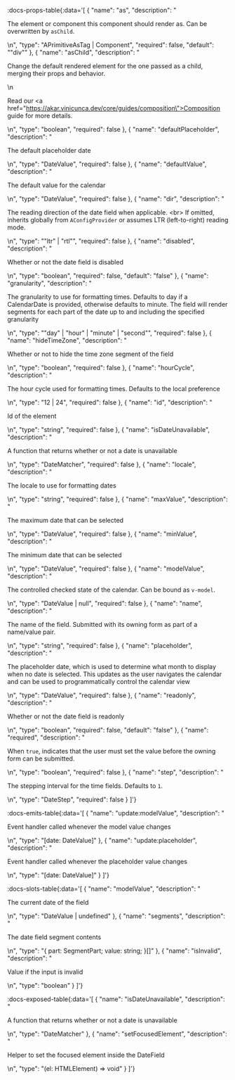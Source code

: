 <!-- This file was automatic generated. Do not edit it manually -->

:docs-props-table{:data='[
  {
    "name": "as",
    "description": "<p>The element or component this component should render as. Can be overwritten by <code>asChild</code>.</p>\n",
    "type": "APrimitiveAsTag | Component",
    "required": false,
    "default": "\"div\""
  },
  {
    "name": "asChild",
    "description": "<p>Change the default rendered element for the one passed as a child, merging their props and behavior.</p>\n<p>Read our <a href=\"https://akar.vinicunca.dev/core/guides/composition\">Composition</a> guide for more details.</p>\n",
    "type": "boolean",
    "required": false
  },
  {
    "name": "defaultPlaceholder",
    "description": "<p>The default placeholder date</p>\n",
    "type": "DateValue",
    "required": false
  },
  {
    "name": "defaultValue",
    "description": "<p>The default value for the calendar</p>\n",
    "type": "DateValue",
    "required": false
  },
  {
    "name": "dir",
    "description": "<p>The reading direction of the date field when applicable. &lt;br&gt; If omitted, inherits globally from <code>AConfigProvider</code> or assumes LTR (left-to-right) reading mode.</p>\n",
    "type": "\"ltr\" | \"rtl\"",
    "required": false
  },
  {
    "name": "disabled",
    "description": "<p>Whether or not the date field is disabled</p>\n",
    "type": "boolean",
    "required": false,
    "default": "false"
  },
  {
    "name": "granularity",
    "description": "<p>The granularity to use for formatting times. Defaults to day if a CalendarDate is provided, otherwise defaults to minute. The field will render segments for each part of the date up to and including the specified granularity</p>\n",
    "type": "\"day\" | \"hour\" | \"minute\" | \"second\"",
    "required": false
  },
  {
    "name": "hideTimeZone",
    "description": "<p>Whether or not to hide the time zone segment of the field</p>\n",
    "type": "boolean",
    "required": false
  },
  {
    "name": "hourCycle",
    "description": "<p>The hour cycle used for formatting times. Defaults to the local preference</p>\n",
    "type": "12 | 24",
    "required": false
  },
  {
    "name": "id",
    "description": "<p>Id of the element</p>\n",
    "type": "string",
    "required": false
  },
  {
    "name": "isDateUnavailable",
    "description": "<p>A function that returns whether or not a date is unavailable</p>\n",
    "type": "DateMatcher",
    "required": false
  },
  {
    "name": "locale",
    "description": "<p>The locale to use for formatting dates</p>\n",
    "type": "string",
    "required": false
  },
  {
    "name": "maxValue",
    "description": "<p>The maximum date that can be selected</p>\n",
    "type": "DateValue",
    "required": false
  },
  {
    "name": "minValue",
    "description": "<p>The minimum date that can be selected</p>\n",
    "type": "DateValue",
    "required": false
  },
  {
    "name": "modelValue",
    "description": "<p>The controlled checked state of the calendar. Can be bound as <code>v-model</code>.</p>\n",
    "type": "DateValue | null",
    "required": false
  },
  {
    "name": "name",
    "description": "<p>The name of the field. Submitted with its owning form as part of a name/value pair.</p>\n",
    "type": "string",
    "required": false
  },
  {
    "name": "placeholder",
    "description": "<p>The placeholder date, which is used to determine what month to display when no date is selected. This updates as the user navigates the calendar and can be used to programmatically control the calendar view</p>\n",
    "type": "DateValue",
    "required": false
  },
  {
    "name": "readonly",
    "description": "<p>Whether or not the date field is readonly</p>\n",
    "type": "boolean",
    "required": false,
    "default": "false"
  },
  {
    "name": "required",
    "description": "<p>When <code>true</code>, indicates that the user must set the value before the owning form can be submitted.</p>\n",
    "type": "boolean",
    "required": false
  },
  {
    "name": "step",
    "description": "<p>The stepping interval for the time fields. Defaults to <code>1</code>.</p>\n",
    "type": "DateStep",
    "required": false
  }
]'} 

:docs-emits-table{:data='[
  {
    "name": "update:modelValue",
    "description": "<p>Event handler called whenever the model value changes</p>\n",
    "type": "[date: DateValue]"
  },
  {
    "name": "update:placeholder",
    "description": "<p>Event handler called whenever the placeholder value changes</p>\n",
    "type": "[date: DateValue]"
  }
]'} 

:docs-slots-table{:data='[
  {
    "name": "modelValue",
    "description": "<p>The current date of the field</p>\n",
    "type": "DateValue | undefined"
  },
  {
    "name": "segments",
    "description": "<p>The date field segment contents</p>\n",
    "type": "{ part: SegmentPart; value: string; }[]"
  },
  {
    "name": "isInvalid",
    "description": "<p>Value if the input is invalid</p>\n",
    "type": "boolean"
  }
]'} 

:docs-exposed-table{:data='[
  {
    "name": "isDateUnavailable",
    "description": "<p>A function that returns whether or not a date is unavailable</p>\n",
    "type": "DateMatcher"
  },
  {
    "name": "setFocusedElement",
    "description": "<p>Helper to set the focused element inside the DateField</p>\n",
    "type": "(el: HTMLElement) => void"
  }
]'} 
